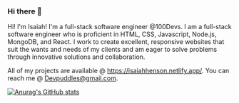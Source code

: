 ### Hi there 👋
Hi! I'm Isaiah! I'm a full-stack software engineer @100Devs.
I am a full-stack software engineer who is proficient in HTML, CSS, Javascript, Node.js, MongoDB, and React. I work to create excellent, responsive websites that suit the wants and needs of my clients and am eager to solve problems through innovative solutions and collaboration.

All of my projects are available @ https://isaiahhenson.netlify.app/.
You can reach me @ Devpuddles@gmail.com.

[![Anurag's GitHub stats](https://github-readme-stats.vercel.app/api?username=devpuddle)](https://github.com/anuraghazra/github-readme-stats)
